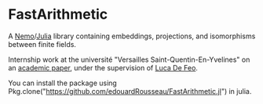 # FastArithmetic

A [Nemo](http://nemocas.org/)/[Julia](http://julialang.org/) library containing embeddings, projections, and isomorphisms between finite fields.

Internship work at the université "Versailles Saint-Quentin-En-Yvelines" on an [academic paper](http://defeo.lu/#research), under the supervision of [Luca De Feo](http://defeo.lu/).


You can install the package using Pkg.clone("https://github.com/edouardRousseau/FastArithmetic.jl") in julia.
